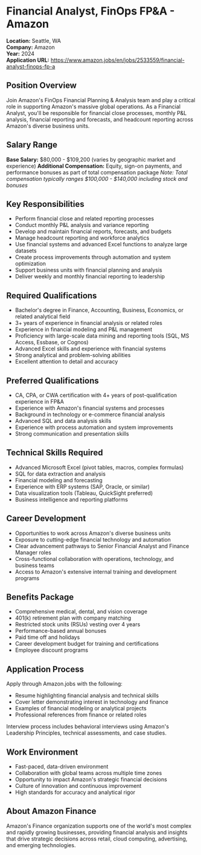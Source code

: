# Financial Analyst, FinOps FP&A - Amazon
**Location:** Seattle, WA  
**Company:** Amazon  
**Year:** 2024  
**Application URL:** https://www.amazon.jobs/en/jobs/2533559/financial-analyst-finops-fp-a

## Position Overview
Join Amazon's FinOps Financial Planning & Analysis team and play a critical role in supporting Amazon's massive global operations. As a Financial Analyst, you'll be responsible for financial close processes, monthly P&L analysis, financial reporting and forecasts, and headcount reporting across Amazon's diverse business units.

## Salary Range
**Base Salary:** $80,000 - $109,200 (varies by geographic market and experience)
**Additional Compensation:** Equity, sign-on payments, and performance bonuses as part of total compensation package
*Note: Total compensation typically ranges $100,000 - $140,000 including stock and bonuses*

## Key Responsibilities
- Perform financial close and related reporting processes
- Conduct monthly P&L analysis and variance reporting
- Develop and maintain financial reports, forecasts, and budgets
- Manage headcount reporting and workforce analytics
- Use financial systems and advanced Excel functions to analyze large datasets
- Create process improvements through automation and system optimization
- Support business units with financial planning and analysis
- Deliver weekly and monthly financial reporting to leadership

## Required Qualifications
- Bachelor's degree in Finance, Accounting, Business, Economics, or related analytical field
- 3+ years of experience in financial analysis or related roles
- Experience in financial modeling and P&L management
- Proficiency with large-scale data mining and reporting tools (SQL, MS Access, Essbase, or Cognos)
- Advanced Excel skills and experience with financial systems
- Strong analytical and problem-solving abilities
- Excellent attention to detail and accuracy

## Preferred Qualifications
- CA, CPA, or CWA certification with 4+ years of post-qualification experience in FP&A
- Experience with Amazon's financial systems and processes
- Background in technology or e-commerce financial analysis
- Advanced SQL and data analysis skills
- Experience with process automation and system improvements
- Strong communication and presentation skills

## Technical Skills Required
- Advanced Microsoft Excel (pivot tables, macros, complex formulas)
- SQL for data extraction and analysis
- Financial modeling and forecasting
- Experience with ERP systems (SAP, Oracle, or similar)
- Data visualization tools (Tableau, QuickSight preferred)
- Business intelligence and reporting platforms

## Career Development
- Opportunities to work across Amazon's diverse business units
- Exposure to cutting-edge financial technology and automation
- Clear advancement pathways to Senior Financial Analyst and Finance Manager roles
- Cross-functional collaboration with operations, technology, and business teams
- Access to Amazon's extensive internal training and development programs

## Benefits Package
- Comprehensive medical, dental, and vision coverage
- 401(k) retirement plan with company matching
- Restricted stock units (RSUs) vesting over 4 years
- Performance-based annual bonuses
- Paid time off and holidays
- Career development budget for training and certifications
- Employee discount programs

## Application Process
Apply through Amazon.jobs with the following:
- Resume highlighting financial analysis and technical skills
- Cover letter demonstrating interest in technology and finance
- Examples of financial modeling or analytical projects
- Professional references from finance or related roles

Interview process includes behavioral interviews using Amazon's Leadership Principles, technical assessments, and case studies.

## Work Environment
- Fast-paced, data-driven environment
- Collaboration with global teams across multiple time zones
- Opportunity to impact Amazon's strategic financial decisions
- Culture of innovation and continuous improvement
- High standards for accuracy and analytical rigor

## About Amazon Finance
Amazon's Finance organization supports one of the world's most complex and rapidly growing businesses, providing financial analysis and insights that drive strategic decisions across retail, cloud computing, advertising, and emerging technologies.